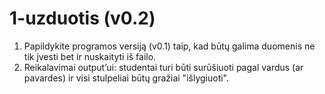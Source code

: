 # 1-uzduotis (v0.2)

1) Papildykite programos versiją (v0.1) taip, kad būtų galima duomenis ne tik įvesti bet ir nuskaityti iš failo.
2) Reikalavimai output’ui: studentai turi būti surūšiuoti pagal vardus (ar pavardes) ir visi stulpeliai būtų gražiai "išlygiuoti".
